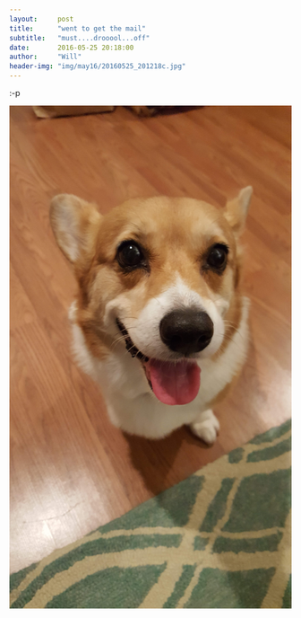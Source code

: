 ```yaml
---
layout:     post
title:      "went to get the mail"
subtitle:   "must....drooool...off"
date:       2016-05-25 20:18:00
author:     "Will"
header-img: "img/may16/20160525_201218c.jpg"
---
```


:-p

![huff-puff](/img/may16/20160525_201249c.jpg)
